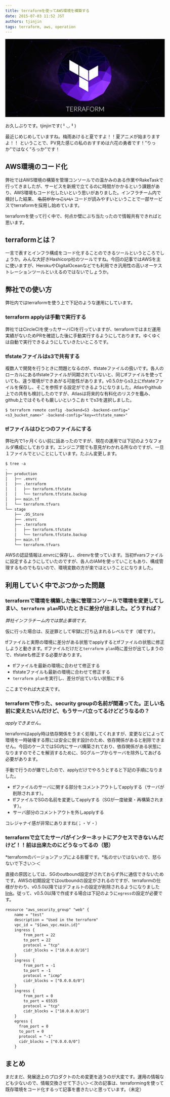 ```yaml
---
title: terraformを使ってAWS環境を構築する
date: 2015-07-03 11:52 JST
authors: tjinjin
tags: terraform, aws, operation
---
```

![terraform logo](/images/2015/07/terraform-logo.png)

お久しぶりです。tjinjinです(╹◡╹)

最近じめじめしていますね。梅雨あけると夏ですよ！！夏アニメが始まりますよ！！
ということで、PV見た感じの私のおすすめは六花の勇者です！”りっか”ではなく”ろっか”です！

<!--more-->

## AWS環境のコード化

弊社ではAWS環境の構築を管理コンソールでの温かみのある作業やRakeTaskで行ってきましたが、サービスを新規で立てるのに時間がかかるという課題があり、AWS環境もコード化したいという思いがありました。インフラチーム内で検討した結果、 <s>名前がかっこいい</s> コードが読みやすいということで一部サービスでterraformを採用し始めています。

terraformを使って行く中で、何点か壁にぶち当たったので情報共有できればと思います。

## terraformとは？

一言で表すとインフラ構成をコード化することのできるツールというところでしょうか。みんな大好きHashicorp社のツールですね。今回の記事ではAWSを主に使いますが、HerokuやDigitalOceanなどでも利用でき汎用性の高いオーケストレーションツールといえるのではないでしょうか。


## 弊社での使い方

弊社内ではterraformを使う上で下記のような運用にしています。

### terraform applyは手動で実行する
弊社ではCircleCIを使ったサーバCIを行っていますが、terraformではまだ運用実績がないためPRを確認した後に手動実行するようにしております。ゆくゆくは自動で実行できるようにしていきたいところです。

### tfstateファイルはs3で共有する
複数人で開発を行うときに問題となるのが、tfstateファイルの扱いです。各人のローカルにあるtfstateファイルが同期されていないと、同じtfファイルを使っていても、違う環境ができあがる可能性があります。v0.5.0からs3上にtfstateファイルを保存し、そこを参照する設定ができるようになりました。Atlasやgithub上での共有も検討したのですが、Atlasは将来的な有料化のリスクを鑑み、github上ではそもそも厳しいというこおｔでs3を選択しました。

```
$ terraform remote config -backend=S3 -backend-config="<s3_bucket_name>" -backend-config="key=<tfstate_name>"
```

### tfファイルはひとつのファイルにする
弊社内で1ヶ月くらい前に話あったのですが、現在の運用では下記のようなフォルダ構成にしております。エンジニア間でも意見がわかれる所なのですが、一旦１ファイルでといことにしています。たぶん変更します。

```
$ tree -a
.
├── production
│   ├── .envrc
│   ├── .terraform
│   │   ├── terraform.tfstate
│   │   └── terraform.tfstate.backup
│   ├── main.tf
│   └── terraform.tfvars
└── stage
    ├── .DS_Store
    ├── .envrc
    ├── .terraform
    │   ├── terraform.tfstate
    │   └── terraform.tfstate.backup
    ├── main.tf
    └── terraform.tfvars

```

AWSの認証情報は.envrcに保存し、direnvを使っています。当初tfvarsファイルに設定するようにしていたのですが、各人のIAMを使っていこともあり、構成管理するものでもないので、環境変数の方が楽ではということになりました。


## 利用していく中でぶつかった問題

### terraformで環境を構築した後に管理コンソールで環境を変更してしまい、`terraform plan`叩いたときに差分が出ました。どうすれば？

*弊社インフラチーム内では禁止事項です。*

仮に行った場合は、反逆罪として牢獄に打ち込まれるレベルです（嘘です）。

tfファイルと実際の環境に差分がある状態でapplyするとtfファイルの状態に修正しようと動きます。tfファイルだけだと`terraform plan`時に差分が出てしまうので、tfstateも修正する必要があります。

+ tfファイルを最新の環境に合わせて修正する
+ tfstateファイルも最新の環境に合わせて修正する
+ `terraform plan`を実行し、差分が出ていない状態にする

ここまでやれば大丈夫です。


### terraformで作った、security groupの名前が間違ってた。正しい名前に変えたいんだけど、もうサーバ立ってるけどどうなるの？

*applyできません。*

terraformはapply時は依存関係をうまく処理してくれますが、変更などによって環境を一時破壊する際には安全に倒す設計のため、依存関係があると削除できません。今回のケースではSG内にサーバ構築されており、依存関係がある状態になりますのでそこを解消するために、SGグループからサーバを除外してあげる必要があります。

手動で行うのが嫌でしたので、applyだけでやろうとすると下記の手順になりました。

+ tfファイルのサーバに関する部分をコメントアウトしてapplyする（サーバが削除されます）。
+ tfファイルでSGの名前を変更してapplyする（SGが一度破棄・再構築されます）。
+ サーバ部分のコメントアウトを外しapplyする

コレジャナイ感が非常にありますね(；・∀・）

### terraformで立てたサーバがインターネットにアクセスできないんだけど！！前は出来たのにどうなってるの（怒）

*terraformのバージョンアップによる影響です。*私のせいではないので、怒らないで下さい＞＜

直接の原因としては、SGのoutbound設定がされておらず外に通信できないためです。AWSの初期設定ではoutboundの設定がされるのですが、terraformの仕様がかわり、v0.5.0以降ではデフォルトの設定が削除されるようになりました[link](https://github.com/hashicorp/terraform/blob/master/CHANGELOG.md#050-may-7-2015)。従って、v0.5.0以降で作成する場合は下記のように`egress`の設定が必要です。

```
resource "aws_security_group" "web" {
    name = "test"
    description = "Used in the terraform"
    vpc_id = "${aws_vpc.main.id}"
    ingress {
        from_port = 22
        to_port = 22
        protocol = "tcp"
        cidr_blocks = ["10.0.0.0/16"]
    }
    ingress {
        from_port = -1
        to_port = -1
        protocol = "icmp"
        cidr_blocks = ["0.0.0.0/0"]
    }
    ingress {
        from_port = 0
        to_port = 65535
        protocol = "tcp"
        cidr_blocks = ["10.0.0.0/16"]
    }
    egress {
      from_port = 0
      to_port = 0
      protocol = "-1"
      cidr_blocks = ["0.0.0.0/0"]
    }
```


## まとめ
まだまだ、発展途上のプロダクトのため変更を追うのが大変です。運用の情報なども少ないので、情報交換させて下さい＞＜次の記事は、terraformingを使って既存環境をコード化するって記事を書きたいと思っています。（未定）

